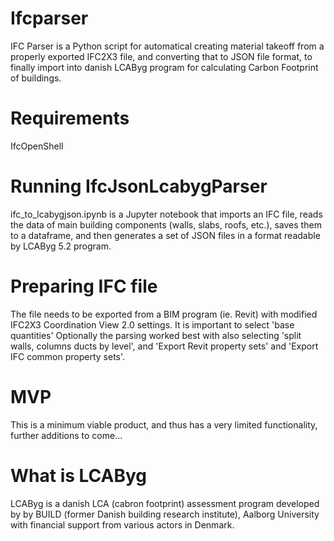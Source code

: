 # Ifcparser
IFC Parser is a Python script for automatical creating material takeoff from a properly exported IFC2X3 file, and converting that to JSON file format, to finally import into danish LCAByg program for calculating Carbon Footprint of buildings.

# Requirements
IfcOpenShell

# Running IfcJsonLcabygParser
ifc_to_lcabygjson.ipynb is a Jupyter notebook that imports an IFC file, reads the data of main building components (walls, slabs, roofs, etc.), saves them to a dataframe, and then generates a set of JSON files in a format readable by LCAByg 5.2 program.

# Preparing IFC file
The file needs to be exported from a BIM program (ie. Revit) with modified IFC2X3 Coordination View 2.0 settings.
It is important to select 'base quantities'
Optionally the parsing worked best with also selecting 'split walls, columns ducts by level', and 'Export Revit property sets' and 'Export IFC common property sets'.

# MVP
This is a minimum viable product, and thus has a very limited functionality, further additions to come...

# What is LCAByg
LCAByg is a danish LCA (cabron footprint) assessment program developed by by BUILD (former Danish building research institute), Aalborg University with financial support from various actors in Denmark.

